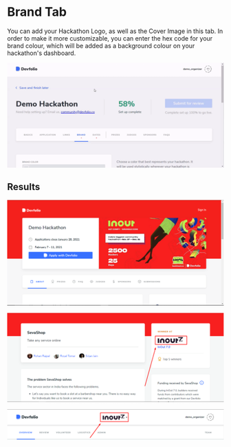 # Brand Tab

You can add your Hackathon Logo, as well as the Cover Image in this tab. In order to make it more customizable, you can enter the hex code for your brand colour, which will be added as a background colour on your hackathon's dashboard.

![](../../.gitbook/assets/brand.gif)

## Results

![Cover Image showcased on your hackathon&apos;s Microsite](../../.gitbook/assets/image%20%2837%29.png)

![Hackathon Logo showcased on the project submission page](../../.gitbook/assets/image%20%2828%29.png)

![Hackathon Logo showcased on your Dashboard](../../.gitbook/assets/image%20%2842%29.png)

